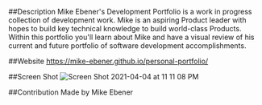 ##Description
Mike Ebener's Development Portfolio is a work in progress collection of development work.  Mike is an aspiring Product leader with hopes to build key technical knowledge to build world-class Products. Within this portfolio you'll learn about Mike and have a visual review of his current and future portfolio of software development accomplishments.  

##Website
https://mike-ebener.github.io/personal-portfolio/

##Screen Shot
![Screen Shot 2021-04-04 at 11 11 08 PM](https://user-images.githubusercontent.com/79894201/113543810-fe121700-959b-11eb-9833-c5fce36aa642.png)

##Contribution
Made by Mike Ebener
